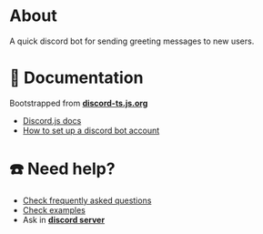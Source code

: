 # About

A quick discord bot for sending greeting messages to new users.

# 📜 Documentation

Bootstrapped from **[discord-ts.js.org](https://discord-ts.js.org)**

- [Discord.js docs](https://discord.js.org/#/docs/discord.js/main/general/welcome)
- [How to set up a discord bot account](https://discordjs.guide/preparations/setting-up-a-bot-application.html)

# ☎️ Need help?

- [Check frequently asked questions](https://discord-ts.js.org/docs/faq)
- [Check examples](https://github.com/oceanroleplay/discord.ts/tree/main/packages/discordx/examples)
- Ask in **[discord server](https://discord-ts.js.org/discord)**
